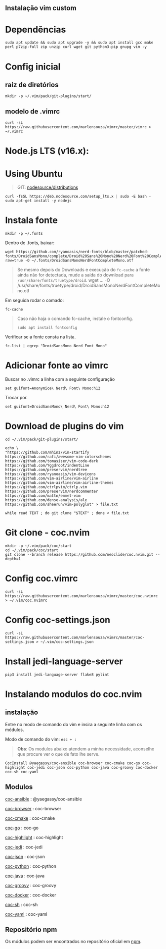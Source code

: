 
Instalação vim custom
---

# Dependências

```
sudo apt update && sudo apt upgrade -y && sudo apt install gcc make perl p7zip-full zip unzip curl wget git python3-pip gnupg vim -y
```

# Config inicial

## raiz de diretórios

```
mkdir -p ~/.vim/pack/git-plugins/start/
```

## modelo de .vimrc

```
curl -sL https://raw.githubusercontent.com/marlensouza/vimrc/master/vimrc > ~/.vimrc
```

# Node.js LTS (v16.x):

# Using Ubuntu

> GIT: [nodesource/distributions](https://github.com/nodesource/distributions)

```
curl -fsSL https://deb.nodesource.com/setup_lts.x | sudo -E bash -
sudo apt-get install -y nodejs
```

# Instala fonte

```
mkdir -p ~/.fonts
```

Dentro de .fonts, baixar:

``` 
wget https://github.com/ryanoasis/nerd-fonts/blob/master/patched-fonts/DroidSansMono/complete/Droid%20Sans%20Mono%20Nerd%20Font%20Complete%20Mono.otf?raw=true -O ~/.fonts/DroidSansMonoNerdFontCompleteMono.otf
```

> Se mesmo depois do Downloads e execução do ```fc-cache``` a fonte ainda não for detectada, mude a saída do download para
> ```/usr/share/fonts/truetype/droid```.
> wget ... -O /usr/share/fonts/truetype/droid/DroidSansMonoNerdFontCompleteMono.otf

Em seguida rodar o comado: 

```
fc-cache
```

> Caso não haja o comando fc-cache, instale o fontconfig.
> 
> ```
> sudo apt install fontconfig
> ```


Verificar se a fonte consta na lista.

```
fc-list | egrep "DroidSansMono Nerd Font Mono"
```

# Adicionar fonte ao vimrc

Buscar no .vimrc a linha com a seguinte configuração

```
set guifont=Anonymice\ Nerd\ Font\ Mono:h12
```

Trocar por.

```
set guifont=DroidSansMono\ Nerd\ Font\ Mono:h12
```

# Download de plugins do vim

```
cd ~/.vim/pack/git-plugins/start/
```

```
echo \
"https://github.com/mhinz/vim-startify
https://github.com/rafi/awesome-vim-colorschemes
https://github.com/tomasiser/vim-code-dark
https://github.com/Yggdroot/indentLine
https://github.com/preservim/nerdtree
https://github.com/ryanoasis/vim-devicons
https://github.com/vim-airline/vim-airline
https://github.com/vim-airline/vim-airline-themes
https://github.com/ctrlpvim/ctrlp.vim
https://github.com/preservim/nerdcommenter
https://github.com/mattn/emmet-vim
https://github.com/dense-analysis/ale
https://github.com/sheerun/vim-polyglot" > file.txt
```

```
while read TEXT ; do git clone "$TEXT" ; done < file.txt
```

# Git clone - coc.nvim

```
mkdir -p ~/.vim/pack/coc/start
cd ~/.vim/pack/coc/start
git clone --branch release https://github.com/neoclide/coc.nvim.git --depth=1
```

# Config coc.vimrc

```
curl -sL https://raw.githubusercontent.com/marlensouza/vimrc/master/coc.nvimrc > ~/.vim/coc.nvimrc
```

# Config coc-settings.json

```
curl -sL https://raw.githubusercontent.com/marlensouza/vimrc/master/coc-settings.json > ~/.vim/coc-settings.json
```

# Install jedi-language-server

```
pip3 install jedi-language-server flake8 pylint
```

# Instalando modulos do coc.nvim

## instalação

Entre no modo de comando  do vim e insira a seguinte linha com os módulos.

Modo de comando do vim:  ```esc + :```


> **Obs**: Os modulos abaixo atendem a minha necessidade, aconselho que procure ver o que de fato lhe serve.

```
CocInstall @yaegassy/coc-ansible coc-browser coc-cmake coc-go coc-highlight coc-jedi coc-json coc-python coc-java coc-groovy coc-docker coc-sh coc-yaml
```

## Modulos

[coc-ansible](https://www.npmjs.com/package/@yaegassy/coc-ansible) : @yaegassy/coc-ansible

[coc-browser](https://www.npmjs.com/package/coc-browser) : coc-browser

[coc-cmake](https://www.npmjs.com/package/coc-cmake) : coc-cmake

[coc-go](https://www.npmjs.com/package/coc-go) : coc-go

[coc-highlight](https://www.npmjs.com/package/coc-highlight) : coc-highlight

[coc-jedi](https://www.npmjs.com/package/coc-jedi) : coc-jedi

[coc-json](https://www.npmjs.com/package/coc-json) : coc-json

[coc-python](https://www.npmjs.com/package/coc-python) : coc-python

[coc-java](https://www.npmjs.com/package/coc-java) : coc-java

[coc-groovy](https://www.npmjs.com/package/coc-groovy) : coc-groovy

[coc-docker](https://www.npmjs.com/package/coc-docker) : coc-docker

[coc-sh](https://www.npmjs.com/package/coc-sh) : coc-sh

[coc-yaml](https://www.npmjs.com/package/coc-yaml) : coc-yaml

## Repositório npm

Os módulos podem ser encontrados no repositório oficial em [npm](https://www.npmjs.com/search?q=keywords%3A).